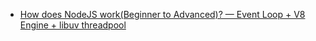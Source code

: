 * [How does NodeJS work(Beginner to Advanced)? — Event Loop + V8 Engine + libuv threadpool](https://chaudharypulkit93.medium.com/how-does-nodejs-work-beginner-to-advanced-event-loop-v8-engine-libuv-threadpool-bbe9b41b5bdd)